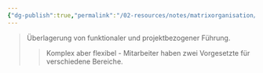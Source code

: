 ```yaml
---
{"dg-publish":true,"permalink":"/02-resources/notes/matrixorganisation/","tags":["organisation/leitungssystem","wirtschaft/bwl"],"noteIcon":"","updated":"2025-09-27T01:32:43.575+02:00"}
---
```


>Überlagerung von funktionaler und projektbezogener Führung.
>>Komplex aber flexibel - Mitarbeiter haben zwei Vorgesetzte für verschiedene Bereiche.